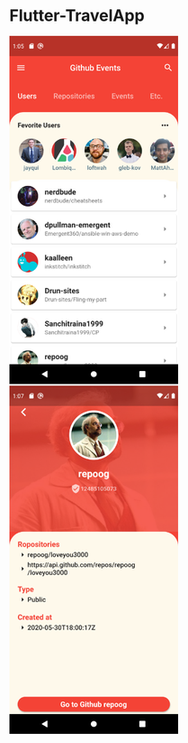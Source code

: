
# Flutter-TravelApp

<img src="https://github.com/sjitprogrammer/Flutter-GithubEvent/blob/master/assets/Screenshot_1590861941.png" width="300">

<img src="https://github.com/sjitprogrammer/Flutter-GithubEvent/blob/master/assets/Screenshot_1590862046.png" width="300">
